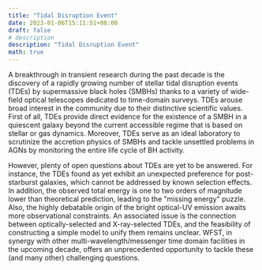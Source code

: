 ```yaml
---
title: "Tidal Disruption Event"
date: 2023-01-06T15:11:51+08:00
draft: false
# description
description: "Tidal Disruption Event"
math: true
---
```


A breakthrough in transient research during the past decade is the discovery of a rapidly growing number of stellar tidal disruption events (TDEs) by supermassive black holes (SMBHs) thanks to a variety of wide-field optical telescopes dedicated to time-domain surveys. TDEs arouse broad interest in the community due to their distinctive scientific values. First of all, TDEs provide direct evidence for the existence of a SMBH in a quiescent galaxy beyond the current accessible regime that is based on stellar or gas dynamics. Moreover, TDEs serve as an ideal laboratory to scrutinize the accretion physics of SMBHs and tackle unsettled problems in AGNs by monitoring the entire life cycle of BH activity.

However, plenty of open questions about TDEs are yet to be answered. For instance, the TDEs found as yet exhibit an unexpected preference for post-starburst galaxies, which cannot be addressed by known selection effects. In addition, the observed total energy is one to two orders of magnitude lower than theoretical prediction, leading to the "missing energy" puzzle. Also, the highly debatable origin of the bright optical-UV emission awaits more observational constraints. An associated issue is the connection between optically-selected and X-ray-selected TDEs, and the feasibility of constructing a simple model to unify them remains unclear. WFST, in synergy with other multi-wavelength/messenger time domain facilities in the upcoming decade, offers an unprecedented opportunity to tackle these (and many other) challenging questions.